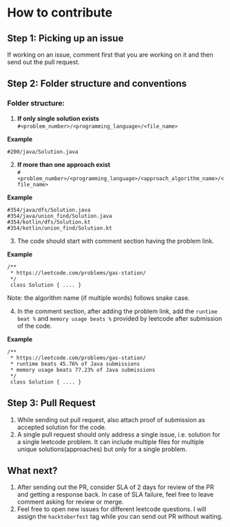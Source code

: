 # How to contribute

## Step 1: Picking up an issue

If working on an issue, comment first that you are working on it and then send out the pull request.

## Step 2: Folder structure and conventions

### Folder structure:

1. **If only single solution exists**        
`#<problem_number>/<programming_language>/<file_name>`

**Example**
```
#200/java/Solution.java
```

2. **If more than one approach exist**        
`#<problem_number>/<programming_language>/<approach_algorithm_name>/<file_name>`

**Example**
```
#354/java/dfs/Solution.java
#354/java/union_find/Solution.java
#354/kotlin/dfs/Solution.kt
#354/kotlin/union_find/Solution.kt
```

3. The code should start with comment section having the problem link.

**Example**
```
/**
 * https://leetcode.com/problems/gas-station/
 */
 class Solution { .... }
```

Note: the algorithm name (if multiple words) follows snake case.

4. In the comment section, after adding the problem link, add the `runtime beat %` and `memory usage beats %` provided by leetcode after submission of the code.

**Example**
```
/**
 * https://leetcode.com/problems/gas-station/
 * runtime beats 45.76% of Java submissions
 * memory usage beats 77.23% of Java submissions
 */
 class Solution { .... }
```

## Step 3: Pull Request

1. While sending out pull request, also attach proof of submission as accepted solution for the code.
2. A single pull request should only address a single issue, i.e. solution for a single leetcode problem. It can include multiple files for multiple unique solutions(approaches) but only for a single problem. 

## What next?

1. After sending out the PR, consider SLA of 2 days for review of the PR and getting a response back. In case of SLA failure, feel free to leave comment asking for review or merge.
2. Feel free to open new issues for different leetcode questions. I will assign the `hacktoberfest` tag while you can send out PR without waiting.

